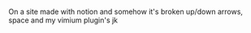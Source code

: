 On a site made with notion and somehow it's broken up/down arrows, space and my vimium plugin's jk

